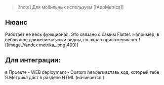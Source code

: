 
> [!note]  Для мобильных используем [[AppMetrica]]


## Нюанс
Работает не весь функционал. Это связано с самим Flutter. Например, в вебвизоре движение мышки видны, но экран приложения нет
![[image_Yandex metrika_.png|400]]

## Для интеграции:
в Проекте - WEB deployment - Custom headers вставь код, который тебе Я.Метрика даст в разделе HTML (начинается <!-- Yandex.Metrika counter -->) 